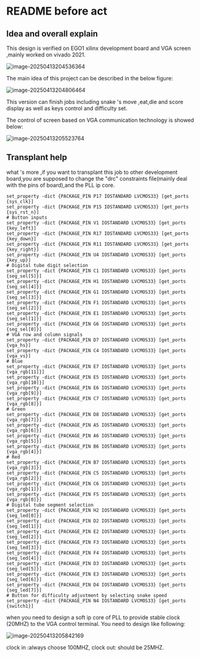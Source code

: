# README before act

## Idea and overall explain

This design is verified on EGO1 xilinx development board and VGA screen ,mainly worked on vivado 2021.

![image-20250413204536364](C:\Users\26871\AppData\Roaming\Typora\typora-user-images\image-20250413204536364.png)

The main idea of this project can be described in the below  figure:

![image-20250413204806464](C:\Users\26871\AppData\Roaming\Typora\typora-user-images\image-20250413204806464.png)

This version can finish jobs including snake 's  move ,eat,die and score display as well as keys control and difficulty set.

The control of screen based on VGA communication technology is showed below:

![image-20250413205523764](C:\Users\26871\AppData\Roaming\Typora\typora-user-images\image-20250413205523764.png)

## Transplant help 

what 's more ,if you want to transplant this job to other development board,you are supposed to change the "drc" constraints file(mainly deal with the pins of board),and the PLL ip core.

```shell
set_property -dict {PACKAGE_PIN P17 IOSTANDARD LVCMOS33} [get_ports {sys_clk}]
set_property -dict {PACKAGE_PIN P15 IOSTANDARD LVCMOS33} [get_ports {sys_rst_n}]
# Button inputs
set_property -dict {PACKAGE_PIN V1 IOSTANDARD LVCMOS33} [get_ports {key_left}]
set_property -dict {PACKAGE_PIN R17 IOSTANDARD LVCMOS33} [get_ports {key_down}]
set_property -dict {PACKAGE_PIN R11 IOSTANDARD LVCMOS33} [get_ports {key_right}]
set_property -dict {PACKAGE_PIN U4 IOSTANDARD LVCMOS33} [get_ports {key_up}]
# Digital tube digit selection
set_property -dict {PACKAGE_PIN C1 IOSTANDARD LVCMOS33} [get_ports {seg_sel[5]}]
set_property -dict {PACKAGE_PIN H1 IOSTANDARD LVCMOS33} [get_ports {seg_sel[4]}]
set_property -dict {PACKAGE_PIN G1 IOSTANDARD LVCMOS33} [get_ports {seg_sel[3]}]
set_property -dict {PACKAGE_PIN F1 IOSTANDARD LVCMOS33} [get_ports {seg_sel[2]}]
set_property -dict {PACKAGE_PIN E1 IOSTANDARD LVCMOS33} [get_ports {seg_sel[1]}]
set_property -dict {PACKAGE_PIN G6 IOSTANDARD LVCMOS33} [get_ports {seg_sel[0]}]
# VGA row and column signals
set_property -dict {PACKAGE_PIN D7 IOSTANDARD LVCMOS33} [get_ports {vga_hs}]
set_property -dict {PACKAGE_PIN C4 IOSTANDARD LVCMOS33} [get_ports {vga_vs}]
# Blue
set_property -dict {PACKAGE_PIN E7 IOSTANDARD LVCMOS33} [get_ports {vga_rgb[11]}]
set_property -dict {PACKAGE_PIN E5 IOSTANDARD LVCMOS33} [get_ports {vga_rgb[10]}]
set_property -dict {PACKAGE_PIN E6 IOSTANDARD LVCMOS33} [get_ports {vga_rgb[9]}]
set_property -dict {PACKAGE_PIN C7 IOSTANDARD LVCMOS33} [get_ports {vga_rgb[8]}]
# Green
set_property -dict {PACKAGE_PIN D8 IOSTANDARD LVCMOS33} [get_ports {vga_rgb[7]}]
set_property -dict {PACKAGE_PIN A5 IOSTANDARD LVCMOS33} [get_ports {vga_rgb[6]}]
set_property -dict {PACKAGE_PIN A6 IOSTANDARD LVCMOS33} [get_ports {vga_rgb[5]}]
set_property -dict {PACKAGE_PIN B6 IOSTANDARD LVCMOS33} [get_ports {vga_rgb[4]}]
# Red
set_property -dict {PACKAGE_PIN B7 IOSTANDARD LVCMOS33} [get_ports {vga_rgb[3]}]
set_property -dict {PACKAGE_PIN C5 IOSTANDARD LVCMOS33} [get_ports {vga_rgb[2]}]
set_property -dict {PACKAGE_PIN C6 IOSTANDARD LVCMOS33} [get_ports {vga_rgb[1]}]
set_property -dict {PACKAGE_PIN F5 IOSTANDARD LVCMOS33} [get_ports {vga_rgb[0]}]
# Digital tube segment selection
set_property -dict {PACKAGE_PIN H2 IOSTANDARD LVCMOS33} [get_ports {seg_led[0]}]
set_property -dict {PACKAGE_PIN D2 IOSTANDARD LVCMOS33} [get_ports {seg_led[1]}]
set_property -dict {PACKAGE_PIN E2 IOSTANDARD LVCMOS33} [get_ports {seg_led[2]}]
set_property -dict {PACKAGE_PIN F3 IOSTANDARD LVCMOS33} [get_ports {seg_led[3]}]
set_property -dict {PACKAGE_PIN F4 IOSTANDARD LVCMOS33} [get_ports {seg_led[4]}]
set_property -dict {PACKAGE_PIN D3 IOSTANDARD LVCMOS33} [get_ports {seg_led[5]}]
set_property -dict {PACKAGE_PIN E3 IOSTANDARD LVCMOS33} [get_ports {seg_led[6]}]
set_property -dict {PACKAGE_PIN D4 IOSTANDARD LVCMOS33} [get_ports {seg_led[7]}]
# Button for difficulty adjustment by selecting snake speed
set_property -dict {PACKAGE_PIN N4 IOSTANDARD LVCMOS33} [get_ports {switch1}]
```

 when you need to design a soft ip core of PLL to provide stable clock (20MHZ) to the VGA control terminal. You need to design like following:

![image-20250413205842169](C:\Users\26871\AppData\Roaming\Typora\typora-user-images\image-20250413205842169.png)

clock in :always choose 100MHZ, clock out: should be 25MHZ.